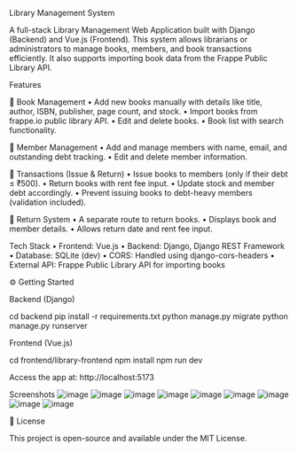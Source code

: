 
Library Management System

A full-stack Library Management Web Application built with Django (Backend) and Vue.js (Frontend). This system allows librarians or administrators to manage books, members, and book transactions efficiently. It also supports importing book data from the Frappe Public Library API.


Features

🔹 Book Management
	•	Add new books manually with details like title, author, ISBN, publisher, page count, and stock.
	•	Import books from frappe.io public library API.
	•	Edit and delete books.
	•	Book list with search functionality.

🔹 Member Management
	•	Add and manage members with name, email, and outstanding debt tracking.
	•	Edit and delete member information.

🔹 Transactions (Issue & Return)
	•	Issue books to members (only if their debt ≤ ₹500).
	•	Return books with rent fee input.
	•	Update stock and member debt accordingly.
	•	Prevent issuing books to debt-heavy members (validation included).

🔹 Return System
	•	A separate route to return books.
	•	Displays book and member details.
	•	Allows return date and rent fee input.

Tech Stack
	•	Frontend: Vue.js 
	•	Backend: Django, Django REST Framework
	•	Database: SQLite (dev)
	•	CORS: Handled using django-cors-headers
	•	External API: Frappe Public Library API for importing books


⚙️ Getting Started

Backend (Django)

cd backend
pip install -r requirements.txt
python manage.py migrate
python manage.py runserver

Frontend (Vue.js)

cd frontend/library-frontend
npm install
npm run dev

Access the app at: http://localhost:5173

Screenshots 
![image](https://github.com/user-attachments/assets/c7946669-15c2-4368-afbb-d5fcf9a61354)
![image](https://github.com/user-attachments/assets/67ff5649-6639-4135-9845-f08651bb6aec)
![image](https://github.com/user-attachments/assets/c5c13b8f-86b9-4f42-a41b-004249b1621f)
![image](https://github.com/user-attachments/assets/bca6d112-cddc-49fa-a72e-11e75efc1b88)
![image](https://github.com/user-attachments/assets/43d83b9b-4180-4ffd-ac28-bb6a5b4c7ac5)
![image](https://github.com/user-attachments/assets/163358bf-9ef1-486c-b86c-165bb3574bf4)
![image](https://github.com/user-attachments/assets/5a305627-de4f-4823-9097-f3c642c4c032)
![image](https://github.com/user-attachments/assets/9cc4832e-a6da-4483-bea9-11af020f89a7)
![image](https://github.com/user-attachments/assets/03f4da9f-51fd-4902-8513-e86681be2930)








📄 License

This project is open-source and available under the MIT License.



